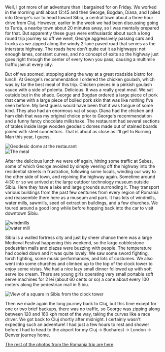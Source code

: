 Well, I got more of an adventure than I bargained for on Friday. We worked in the morning until about 12:45 and then George, Bogdan, Diana, and I piled into George's car to head toward Sibiu, a central town about a three hour drive from Cluj. However, earlier in the week we had been discussing going to Turda, a nearby town about 20 minutes away, so I was mentally prepared for that. But apparently these guys were enthusiastic about such a long round trip journey so off we went, George aggressively passing cars and trucks as we zipped along the windy 2-lane paved road that serves as the interstate highway. The roads here don't quite cut it as highways: not enough lanes, constant curves, and no concept of exits so the highway just goes right through the center of every town you pass, causing a multimile traffic jam at every city.

But off we zoomed, stopping along the way at a great roadside bistro for lunch. At George's recommendation I ordered the chicken goulash, which was by far the best meal of this trip. Chicken pieces in a pinkish goulash sauce with a side of polenta. Delicious. It was a really great meal. We sat outside but in the shade. George and Bogdan ordered a large piece of pork that came with a large piece of boiled pork skin that was like nothing I've seen before. My best guess would have been that it was tongue of some kind. They also had an enormous vat of soup. Diana had the chicken and ham dish that was my original choice prior to George's recommendation and a funny fancy chocolate milkshake. The restaurant had several sections of tables inside large wooden geodesic domes made out of stained boards joined with steel connectors. That is about as close as I'll get to Burning Man this year, I guess.

![Geodesic dome at the restaurant](/photos/romania_august_2010/074_cluj_to_sibiu.jpg)  
![The meal](/photos/romania_august_2010/077_cluj_to_sibiu.jpg)

After the delicious lunch we were off again, hitting some traffic at Sebes, some of which George avoided by simply veering off the highway into the residential streets in frustration, following some locals, winding our way to the other side of town, and rejoining the highway again. Sometime around 4:30 or so we arrived at the large outdoor technology museum outside Sibiu. Here they have a lake and large grounds surronding it. They transport various buildings from the past few centuries from every region of Romania and reassemble there here as a museum and park. It has lots of windmills, water mills, sawmills, seed oil extraction buildings, and a few churches. We toured around a good long while before hopping back into the car to visit downtown Sibiu.

![windmills](/photos/romania_august_2010/098_muzeului_astra.jpg)  
![water mill](/photos/romania_august_2010/103_muzeului_astra.jpg)

Sibiu is a walled fortress city and just by sheer chance there was a large Medieval Festival happening this weekend, so the large cobblestone pedestrian malls and plazas were buzzing with people. The temperature had cooled down and it was quite lovely. We saw some sword fighting, torch fighting, some music performances, and lots of costumes. We also went into some churches and climbed up to the top of the clock tower to enjoy some vistas. We had a nice lazy small dinner followed up with soft serve ice cream. There are young girls operating very small portable soft serve machines for 2 lei (about 60 cents or so) a cone about every 100 meters along the pedestrian mall in Sibiu.

![View of a square in Sibiu from the clock tower](/photos/romania_august_2010/139_sibiu.jpg)

Then we made again the long journey back to Cluj, but this time except for one or two brief backups, there was no traffic, so George was zipping along between 120 and 160 kph most of the way, taking the curves like a race driver. We got back to Cluj shortly after midnight. I certainly wasn't expecting such an adventure! I had just a few hours to rest and shower before I had to head to the airport for my Cluj -> Bucharest -> London -> Denver journey home.

[The rest of the photos from the Romania trip are here](/app/photos?gallery=romania_august_2010).